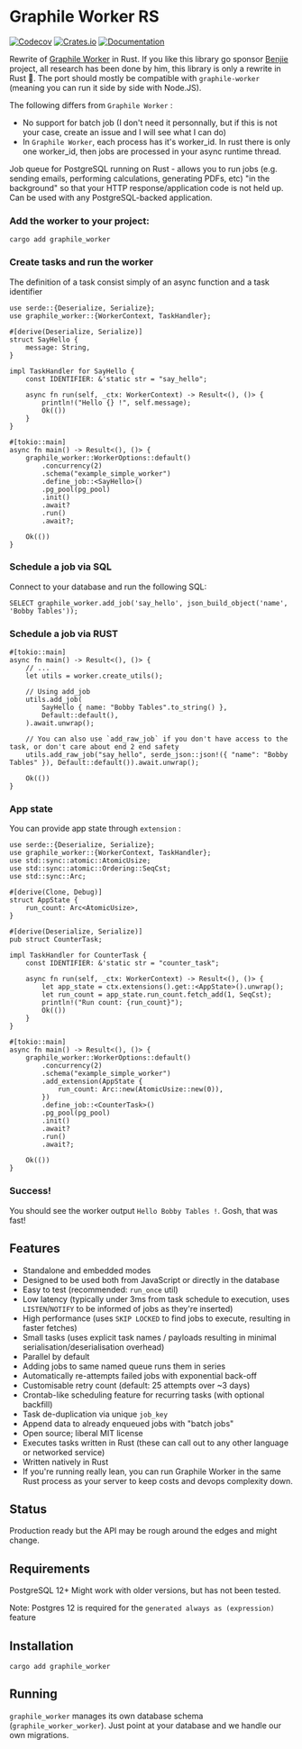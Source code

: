 # Graphile Worker RS

[![Codecov](https://codecov.io/github/leo91000/graphile_worker_rs/coverage.svg?branch=main)](https://codecov.io/gh/leo91000/graphile_worker_rs)
[![Crates.io](https://img.shields.io/crates/v/graphile-worker.svg)](https://crates.io/crates/graphile-worker)
[![Documentation](https://img.shields.io/docsrs/graphile_worker)](https://docs.rs/graphile_worker/)

Rewrite of [Graphile Worker](https://github.com/graphile/worker) in Rust. If you like this library go sponsor [Benjie](https://github.com/benjie) project, all research has been done by him, this library is only a rewrite in Rust 🦀.
The port should mostly be compatible with `graphile-worker` (meaning you can run it side by side with Node.JS).

The following differs from `Graphile Worker` :
- No support for batch job (I don't need it personnally, but if this is not your case, create an issue and I will see what I can do)
- In `Graphile Worker`, each process has it's worker_id. In rust there is only one worker_id, then jobs are processed in your async runtime thread.

Job queue for PostgreSQL running on Rust - allows you to run jobs (e.g.
sending emails, performing calculations, generating PDFs, etc) "in the
background" so that your HTTP response/application code is not held up. Can be
used with any PostgreSQL-backed application.

### Add the worker to your project:

```bash,ignore
cargo add graphile_worker
```

### Create tasks and run the worker

The definition of a task consist simply of an async function and a task identifier

```rust,ignore
use serde::{Deserialize, Serialize};
use graphile_worker::{WorkerContext, TaskHandler};

#[derive(Deserialize, Serialize)]
struct SayHello {
    message: String,
}

impl TaskHandler for SayHello {
    const IDENTIFIER: &'static str = "say_hello";

    async fn run(self, _ctx: WorkerContext) -> Result<(), ()> {
        println!("Hello {} !", self.message);
        Ok(())
    }
}

#[tokio::main]
async fn main() -> Result<(), ()> {
    graphile_worker::WorkerOptions::default()
        .concurrency(2)
        .schema("example_simple_worker")
        .define_job::<SayHello>()
        .pg_pool(pg_pool)
        .init()
        .await?
        .run()
        .await?;

    Ok(())
}
```

### Schedule a job via SQL

Connect to your database and run the following SQL:

```sql,ignore
SELECT graphile_worker.add_job('say_hello', json_build_object('name', 'Bobby Tables'));
```

### Schedule a job via RUST

```rust,ignore
#[tokio::main]
async fn main() -> Result<(), ()> {
    // ...
    let utils = worker.create_utils();

    // Using add_job
    utils.add_job(
        SayHello { name: "Bobby Tables".to_string() },
        Default::default(),
    ).await.unwrap();

    // You can also use `add_raw_job` if you don't have access to the task, or don't care about end 2 end safety
    utils.add_raw_job("say_hello", serde_json::json!({ "name": "Bobby Tables" }), Default::default()).await.unwrap();

    Ok(())
}
```

### App state

You can provide app state through `extension` :

```rust,ignore
use serde::{Deserialize, Serialize};
use graphile_worker::{WorkerContext, TaskHandler};
use std::sync::atomic::AtomicUsize;
use std::sync::atomic::Ordering::SeqCst;
use std::sync::Arc;

#[derive(Clone, Debug)]
struct AppState {
    run_count: Arc<AtomicUsize>,
}

#[derive(Deserialize, Serialize)]
pub struct CounterTask;

impl TaskHandler for CounterTask {
    const IDENTIFIER: &'static str = "counter_task";

    async fn run(self, _ctx: WorkerContext) -> Result<(), ()> {
        let app_state = ctx.extensions().get::<AppState>().unwrap();
        let run_count = app_state.run_count.fetch_add(1, SeqCst);
        println!("Run count: {run_count}");
        Ok(())
    }
}

#[tokio::main]
async fn main() -> Result<(), ()> {
    graphile_worker::WorkerOptions::default()
        .concurrency(2)
        .schema("example_simple_worker")
        .add_extension(AppState {
            run_count: Arc::new(AtomicUsize::new(0)),
        })
        .define_job::<CounterTask>()
        .pg_pool(pg_pool)
        .init()
        .await?
        .run()
        .await?;

    Ok(())
}
```

### Success!

You should see the worker output `Hello Bobby Tables !`. Gosh, that was fast!

## Features

- Standalone and embedded modes
- Designed to be used both from JavaScript or directly in the database
- Easy to test (recommended: `run_once` util) 
- Low latency (typically under 3ms from task schedule to execution, uses
  `LISTEN`/`NOTIFY` to be informed of jobs as they're inserted)
- High performance (uses `SKIP LOCKED` to find jobs to execute, resulting in
  faster fetches)
- Small tasks (uses explicit task names / payloads resulting in minimal
  serialisation/deserialisation overhead)
- Parallel by default
- Adding jobs to same named queue runs them in series
- Automatically re-attempts failed jobs with exponential back-off
- Customisable retry count (default: 25 attempts over ~3 days)
- Crontab-like scheduling feature for recurring tasks (with optional backfill)
- Task de-duplication via unique `job_key`
- Append data to already enqueued jobs with "batch jobs"
- Open source; liberal MIT license
- Executes tasks written in Rust (these can call out to any other language or
  networked service)
- Written natively in Rust
- If you're running really lean, you can run Graphile Worker in the same Rust
  process as your server to keep costs and devops complexity down.

## Status

Production ready but the API may be rough around the edges and might change.

## Requirements

PostgreSQL 12+
Might work with older versions, but has not been tested.

Note: Postgres 12 is required for the `generated always as (expression)` feature

## Installation

```bash,ignore
cargo add graphile_worker
```

## Running

`graphile_worker` manages its own database schema (`graphile_worker_worker`). Just
point at your database and we handle our own migrations.

